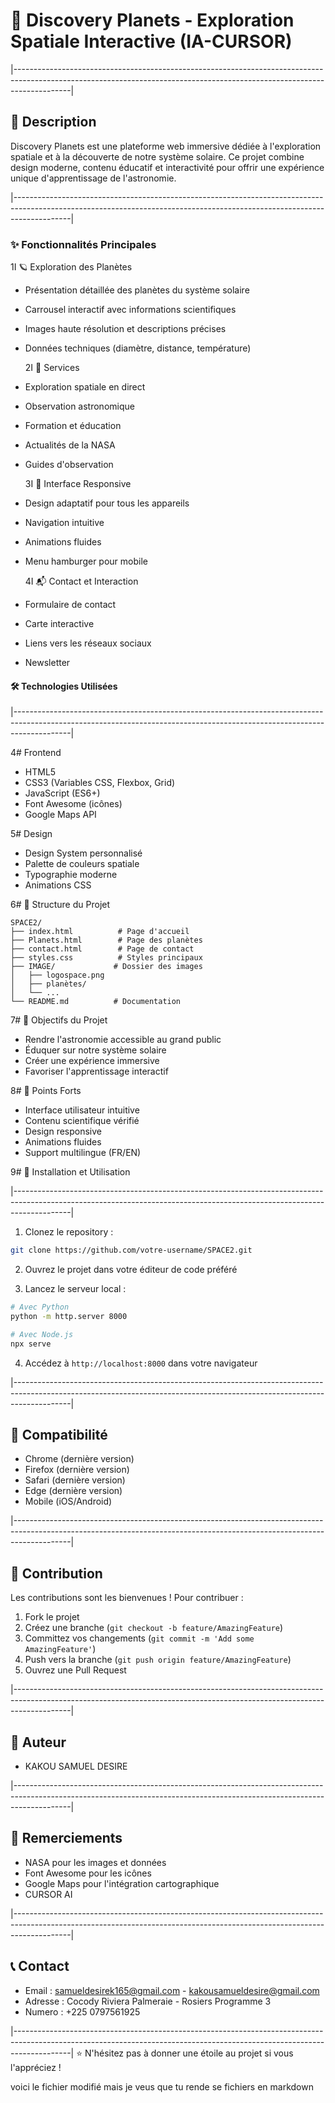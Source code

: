 # 🌌 Discovery Planets - Exploration Spatiale Interactive (IA-CURSOR)
|--------------------------------------------------------------------------------------------------------------------------------------------------------------------------|
  ## 📝 Description
  Discovery Planets est une plateforme web immersive dédiée à l'exploration spatiale et à la découverte de notre système solaire. Ce projet combine design moderne, contenu 
  éducatif et interactivité pour offrir une expérience unique d'apprentissage de l'astronomie.

|--------------------------------------------------------------------------------------------------------------------------------------------------------------------------|
  ### ✨ Fonctionnalités Principales

  1I 🪐 Exploration des Planètes
- Présentation détaillée des planètes du système solaire
- Carrousel interactif avec informations scientifiques
- Images haute résolution et descriptions précises
- Données techniques (diamètre, distance, température)


  2I 🚀 Services
- Exploration spatiale en direct
- Observation astronomique
- Formation et éducation
- Actualités de la NASA
- Guides d'observation
  
  3I 📱 Interface Responsive
- Design adaptatif pour tous les appareils
- Navigation intuitive
- Animations fluides
- Menu hamburger pour mobile

  4I 📬 Contact et Interaction
- Formulaire de contact
- Carte interactive
- Liens vers les réseaux sociaux
- Newsletter

#### 🛠️ Technologies Utilisées

|--------------------------------------------------------------------------------------------------------------------------------------------------------------------------|

4# Frontend
- HTML5
- CSS3 (Variables CSS, Flexbox, Grid)
- JavaScript (ES6+)
- Font Awesome (icônes)
- Google Maps API

5# Design
- Design System personnalisé
- Palette de couleurs spatiale
- Typographie moderne
- Animations CSS

6# 📂 Structure du Projet
```
SPACE2/
├── index.html          # Page d'accueil
├── Planets.html        # Page des planètes
├── contact.html        # Page de contact
├── styles.css          # Styles principaux
├── IMAGE/             # Dossier des images
│   ├── logospace.png
│   ├── planètes/
│   └── ...
└── README.md          # Documentation
```

7# 🎯 Objectifs du Projet
- Rendre l'astronomie accessible au grand public
- Éduquer sur notre système solaire
- Créer une expérience immersive
- Favoriser l'apprentissage interactif

8# 🌟 Points Forts
- Interface utilisateur intuitive
- Contenu scientifique vérifié
- Design responsive
- Animations fluides
- Support multilingue (FR/EN)

9# 🔧 Installation et Utilisation

|--------------------------------------------------------------------------------------------------------------------------------------------------------------------------|

1. Clonez le repository :
```bash
git clone https://github.com/votre-username/SPACE2.git
```

2. Ouvrez le projet dans votre éditeur de code préféré

3. Lancez le serveur local :
```bash
# Avec Python
python -m http.server 8000

# Avec Node.js
npx serve
```

4. Accédez à `http://localhost:8000` dans votre navigateur

|--------------------------------------------------------------------------------------------------------------------------------------------------------------------------|

## 📱 Compatibilité
- Chrome (dernière version)
- Firefox (dernière version)
- Safari (dernière version)
- Edge (dernière version)
- Mobile (iOS/Android)

|--------------------------------------------------------------------------------------------------------------------------------------------------------------------------|

## 🤝 Contribution
Les contributions sont les bienvenues ! Pour contribuer :

1. Fork le projet
2. Créez une branche (`git checkout -b feature/AmazingFeature`)
3. Committez vos changements (`git commit -m 'Add some AmazingFeature'`)
4. Push vers la branche (`git push origin feature/AmazingFeature`)
5. Ouvrez une Pull Request

|--------------------------------------------------------------------------------------------------------------------------------------------------------------------------|

## 👥 Auteur
- KAKOU SAMUEL DESIRE

|--------------------------------------------------------------------------------------------------------------------------------------------------------------------------|
  
## 🙏 Remerciements
- NASA pour les images et données
- Font Awesome pour les icônes
- Google Maps pour l'intégration cartographique
- CURSOR AI

|--------------------------------------------------------------------------------------------------------------------------------------------------------------------------|

## 📞 Contact
- Email : samueldesirek165@gmail.com - kakousamueldesire@gmail.com
- Adresse : Cocody Riviera Palmeraie - Rosiers Programme 3
- Numero : +225 0797561925

|--------------------------------------------------------------------------------------------------------------------------------------------------------------------------|
⭐ N'hésitez pas à donner une étoile au projet si vous l'appréciez !

voici le fichier modifié mais je veus que tu rende se fichiers en markdown

